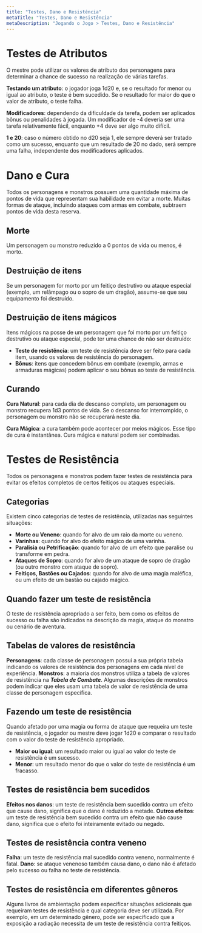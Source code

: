 ```yaml
---
title: "Testes, Dano e Resistência"
metaTitle: "Testes, Dano e Resistência"
metaDescription: "Jogando o Jogo > Testes, Dano e Resistência"
---
```


# Testes de Atributos
O mestre pode utilizar os valores de atributo dos personagens para determinar a chance de sucesso na realização de várias tarefas.

**Testando um atributo**: o jogador joga 1d20 e, se o resultado for menor ou igual ao atributo, o teste é bem sucedido. Se o resultado for maior do que o valor de atributo, o teste falha.

**Modificadores**: dependendo da dificuldade da terefa, podem ser aplicados bônus ou penalidades à jogada. Um modificador de -4 deveria ser uma tarefa relativamente fácil, enquanto +4 deve ser algo muito difícil.

**1 e 20**: caso o número obtido no d20 seja 1, ele sempre deverá ser tratado como um sucesso, enquanto que um resultado de 20 no dado, será sempre uma falha, independente dos modificadores aplicados.

# Dano e Cura
Todos os personagens e monstros possuem uma quantidade máxima de pontos de vida que representam sua habilidade em evitar a morte. Muitas formas de ataque, incluindo ataques com armas em combate, subtraem pontos de vida desta reserva.

## Morte
Um personagem ou monstro reduzido a 0 pontos de vida ou menos, é morto.

## Destruição de itens
Se um personagem for morto por um feitiço destrutivo ou ataque especial (exemplo, um relâmpago ou o sopro de um dragão), assume-se que seu equipamento foi destruído.

## Destruição de itens mágicos
Itens mágicos na posse de um personagem que foi morto por um feitiço destrutivo ou ataque especial, pode ter uma chance de não ser destruído:

* **Teste de resistência**: um teste de resistência deve ser feito para cada item, usando os valores de resistência do personagem.
* **Bônus**: itens que concedem bônus em combate (exemplo, armas e armaduras mágicas) podem aplicar o seu bônus ao teste de resistência. 

## Curando
**Cura Natural**: para cada dia de descanso completo, um personagem ou monstro recupera 1d3 pontos de vida. Se o descanso for interrompido, o personagem ou monstro não se recuperará neste dia.

**Cura Mágica**: a cura também pode acontecer por meios mágicos. Esse tipo de cura é instantânea. Cura mágica e natural podem ser combinadas.

# Testes de Resistência
Todos os personagens e monstros podem fazer testes de resistência para evitar os efeitos completos de certos feitiços ou ataques especiais.

## Categorias
Existem cinco categorias de testes de resistência, utilizadas nas seguintes situações:
* **Morte ou Veneno**: quando for alvo de um raio da morte ou veneno.
* **Varinhas**: quando for alvo do efeito mágico de uma varinha.
* **Paralisia ou Petrificação**: quando for alvo de um efeito que paralise ou transforme em pedra.
* **Ataques de Sopro**: quando for alvo de um ataque de sopro de dragão (ou outro monstro com ataque de sopro).
* **Feitiços, Bastões ou Cajados**: quando for alvo de uma magia maléfica, ou um efeito de um bastão ou cajado mágico.

## Quando fazer um teste de resistência
O teste de resistência apropriado a ser feito, bem como os efeitos de sucesso ou falha são indicados na descrição da magia, ataque do monstro ou cenário de aventura.

## Tabelas de valores de resistência
**Personagens**: cada classe de personagem possui a sua própria tabela indicando os valores de resistência dos personagens em cada nível de experiência.
**Monstros**: a maioria dos monstros utiliza a tabela de valores de resistência na ***Tabela de Combate***. Algumas descrições de monstros podem indicar que eles usam uma tabela de valor de resistência de uma classe de personagem específica.

## Fazendo um teste de resistência
Quando afetado por uma magia ou forma de ataque que requeira um teste de resistência, o jogador ou mestre deve jogar 1d20 e comparar o resultado com o valor do teste de resistência apropriado.
* **Maior ou igual**: um resultado maior ou igual ao valor do teste de resistência é um sucesso.
* **Menor**: um resultado menor do que o valor do teste de resistência é um fracasso.

## Testes de resistência bem sucedidos
**Efeitos nos danos**: um teste de resistência bem sucedido contra um efeito que cause dano, significa que o dano é reduzido a metade.
**Outros efeitos**: um teste de resistência bem sucedido contra um efeito que não cause dano, significa que o efeito foi inteiramente evitado ou negado.

## Testes de resistência contra veneno
**Falha**: um teste de resistência mal sucedido contra veneno, normalmente é fatal.
**Dano**: se ataque venenoso também causa dano, o dano não é afetado pelo sucesso ou falha no teste de resistência.

## Testes de resistência em diferentes gêneros
Alguns livros de ambientação podem especificar situações adicionais que requeiram testes de resistência e qual categoria deve ser utilizada. Por exemplo, em um determinado gênero, pode ser especificado que a exposição a radiação necessita de um teste de resistência contra feitiços.
